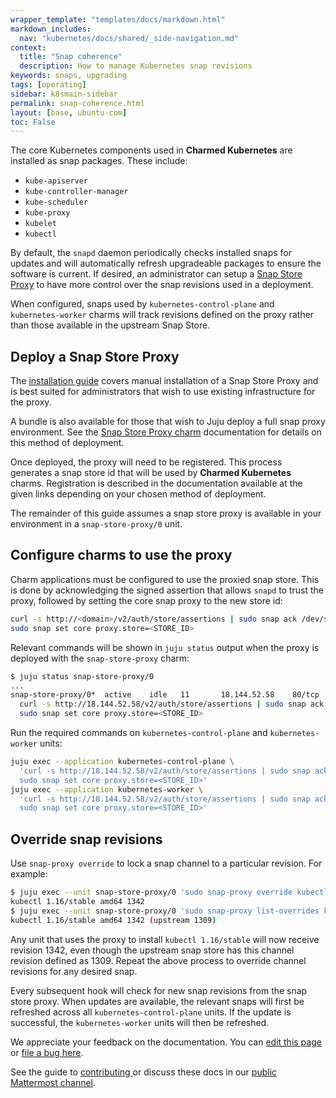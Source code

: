 ```yaml
---
wrapper_template: "templates/docs/markdown.html"
markdown_includes:
  nav: "kubernetes/docs/shared/_side-navigation.md"
context:
  title: "Snap coherence"
  description: How to manage Kubernetes snap revisions
keywords: snaps, upgrading
tags: [operating]
sidebar: k8smain-sidebar
permalink: snap-coherence.html
layout: [base, ubuntu-com]
toc: False
---
```


The core Kubernetes components used in **Charmed Kubernetes** are installed as
snap packages. These include:

- `kube-apiserver`
- `kube-controller-manager`
- `kube-scheduler`
- `kube-proxy`
- `kubelet`
- `kubectl`

By default, the `snapd` daemon periodically checks installed snaps for updates
and will automatically refresh upgradeable packages to ensure the software is
current. If desired, an administrator can setup a
[Snap Store Proxy][store-proxy] to have more control over the snap revisions
used in a deployment.

When configured, snaps used by `kubernetes-control-plane` and `kubernetes-worker`
charms will track revisions defined on the proxy rather than those available
in the upstream Snap Store.

## Deploy a Snap Store Proxy

The [installation guide][store-proxy-install] covers manual installation of a
Snap Store Proxy and is best suited for administrators that wish to use
existing infrastructure for the proxy.

A bundle is also available for those that wish to Juju deploy a full snap
proxy environment. See the [Snap Store Proxy charm][store-proxy-charm]
documentation for details on this method of deployment.

Once deployed, the proxy will need to be registered. This process generates a
snap store id that will be used by **Charmed Kubernetes** charms. Registration
is described in the documentation available at the given links depending on
your chosen method of deployment.

The remainder of this guide assumes a snap store proxy is available in your
environment in a `snap-store-proxy/0` unit.

## Configure charms to use the proxy

Charm applications must be configured to use the proxied snap store. This is
done by acknowledging the signed assertion that allows `snapd` to trust the
proxy, followed by setting the core snap proxy to the new store id:

```bash
curl -s http://<domain>/v2/auth/store/assertions | sudo snap ack /dev/stdin
sudo snap set core proxy.store=<STORE_ID>
```

Relevant commands will be shown in `juju status` output when the proxy is
deployed with the `snap-store-proxy` charm:

```bash
$ juju status snap-store-proxy/0
...
snap-store-proxy/0*  active    idle   11       18.144.52.58    80/tcp  \
  curl -s http://18.144.52.58/v2/auth/store/assertions | sudo snap ack /dev/stdin ; \
  sudo snap set core proxy.store=<STORE_ID>
```

Run the required commands on `kubernetes-control-plane` and `kubernetes-worker` units:

```bash
juju exec --application kubernetes-control-plane \
  'curl -s http://18.144.52.58/v2/auth/store/assertions | sudo snap ack /dev/stdin ; \
  sudo snap set core proxy.store=<STORE_ID>'
juju exec --application kubernetes-worker \
  'curl -s http://18.144.52.58/v2/auth/store/assertions | sudo snap ack /dev/stdin ; \
  sudo snap set core proxy.store=<STORE_ID>'
```

## Override snap revisions

Use `snap-proxy override` to lock a snap channel to a particular revision. For
example:

```bash
$ juju exec --unit snap-store-proxy/0 'sudo snap-proxy override kubectl 1.16/stable=1342'
kubectl 1.16/stable amd64 1342
$ juju exec --unit snap-store-proxy/0 'sudo snap-proxy list-overrides kubectl'
kubectl 1.16/stable amd64 1342 (upstream 1309)
```

Any unit that uses the proxy to install `kubectl 1.16/stable` will now receive
revision 1342, even though the upstream snap store has this channel revision
defined as 1309. Repeat the above process to override channel revisions for
any desired snap.

Every subsequent hook will check for new snap revisions from the snap store
proxy. When updates are available, the relevant snaps will first be refreshed
across all `kubernetes-control-plane` units. If the update is successful, the
`kubernetes-worker` units will then be refreshed.

<!-- LINKS -->

[store-proxy]: https://docs.ubuntu.com/snap-store-proxy/
[store-proxy-install]: https://docs.ubuntu.com/snap-store-proxy/en/install
[store-proxy-charm]: https://github.com/johnsca/charm-snap-store-proxy

<!-- FEEDBACK -->
<div class="p-notification--information">
  <div class="p-notification__content">
    <p class="p-notification__message">We appreciate your feedback on the documentation. You can
    <a href="https://github.com/charmed-kubernetes/kubernetes-docs/edit/main/pages/k8s/snap-coherence.md" >edit this page</a>
    or
    <a href="https://github.com/charmed-kubernetes/kubernetes-docs/issues/new">file a bug here</a>.</p>
    <p>See the guide to <a href="/kubernetes/docs/how-to-contribute"> contributing </a> or discuss these docs in our <a href="https://chat.charmhub.io/charmhub/channels/kubernetes"> public Mattermost channel</a>.</p>
  </div>
</div>
